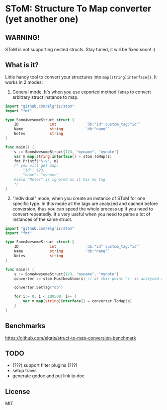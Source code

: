 # SToM: Structure To Map converter (yet another one)

## WARNING!
SToM is not supporting nested structs. Stay tuned, it will be fixed soon! :)

## What is it?
Little handy tool to convert your structures into `map[string]interface{}`. It works in 2 modes:
1. General mode. It's when you use exported method `ToMap` to convert arbitrary struct instance to map.
```go
import "github.com/elgris/stom"
import "fmt"

type SomeAwesomeStruct struct {
    ID              int             `db:"id" custom_tag:"id"`
    Name            string          `db:"name"`
    Notes           string
}

func main() {
    s := SomeAwesomeStruct{123, "myname", "mynote"}
    var m map[string]interface{} = stom.ToMap(s)
    fmt.Printf("%+v", m)
    /* you will get map:
        "id": 123,
        "name": "myname"
    Field "Notes" is ignored as it has no tag
    */
}
```

2. "Individual" mode, when you create an instance of SToM for one specific type. In this mode all the tags are analyzed and cached before conversion, thus you can speed the whole process up if you need to convert repeatedly. It's very useful when you need to parse a lot of instances of the same struct.
```go
import "github.com/elgris/stom"
import "fmt"

type SomeAwesomeStruct struct {
    ID              int             `db:"id" custom_tag:"id"`
    Name            string          `db:"name"`
    Notes           string
}

func main() {
    s := SomeAwesomeStruct{123, "myname", "mynote"}
    converter := stom.MustNewStom(s) // at this point 's' is analyzed and tags 'id' and 'name' are cached for future use

    converter.SetTag("db")

    for i:= 0; i < 100500; i++ {
        var m map[string]interface{} = converter.ToMap(s)
    }
}
```

## Benchmarks
https://github.com/elgris/struct-to-map-conversion-benchmark

## TODO
- (???) support filter plugins (???)
- setup travis
- generate godoc and put link to doc

## License
MIT
